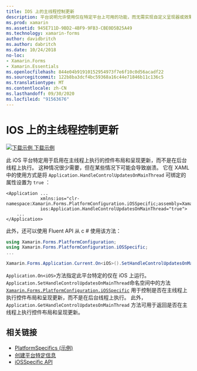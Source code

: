 ```yaml
---
title: IOS 上的主线程控制更新
description: 平台说明允许使用仅在特定平台上可用的功能，而无需实现自定义呈现器或效果。 本文介绍如何使用特定于 iOS 平台的，使控制布局和呈现更新能够在主线程上执行。
ms.prod: xamarin
ms.assetid: 945E711D-9BD2-4BF9-9FB3-CBE0D5B25A49
ms.technology: xamarin-forms
author: davidbritch
ms.author: dabritch
ms.date: 10/24/2018
no-loc:
- Xamarin.Forms
- Xamarin.Essentials
ms.openlocfilehash: 844e04b91910152954973f7e6f10c0d56acadf22
ms.sourcegitcommit: 122b8ba3dcf4bc59368a16c44e71846b11c136c5
ms.translationtype: MT
ms.contentlocale: zh-CN
ms.lasthandoff: 09/30/2020
ms.locfileid: "91563676"
---
```

# <a name="main-thread-control-updates-on-ios"></a>IOS 上的主线程控制更新

[![下载示例](~/media/shared/download.png) 下载示例](https://docs.microsoft.com/samples/xamarin/xamarin-forms-samples/userinterface-platformspecifics)

此 iOS 平台特定用于启用在主线程上执行的控件布局和呈现更新，而不是在后台线程上执行。 这种情况很少需要，但在某些情况下可能会导致崩溃。 它在 XAML 中的使用方式是将 `Application.HandleControlUpdatesOnMainThread` 可绑定的属性设置为 `true` ：

```xaml
<Application ...
             xmlns:ios="clr-namespace:Xamarin.Forms.PlatformConfiguration.iOSSpecific;assembly=Xamarin.Forms.Core"
             ios:Application.HandleControlUpdatesOnMainThread="true">
    ...
</Application>
```

此外，还可以使用 Fluent API 从 c # 使用该方法：

```csharp
using Xamarin.Forms.PlatformConfiguration;
using Xamarin.Forms.PlatformConfiguration.iOSSpecific;
...

Xamarin.Forms.Application.Current.On<iOS>().SetHandleControlUpdatesOnMainThread(true);
```

`Application.On<iOS>`方法指定此平台特定的仅在 iOS 上运行。 `Application.SetHandleControlUpdatesOnMainThread`命名空间中的方法 [`Xamarin.Forms.PlatformConfiguration.iOSSpecific`](xref:Xamarin.Forms.PlatformConfiguration.iOSSpecific) 用于控制是否在主线程上执行控件布局和呈现更新，而不是在后台线程上执行。 此外， `Application.GetHandleControlUpdatesOnMainThread` 方法可用于返回是否在主线程上执行控件布局和呈现更新。

## <a name="related-links"></a>相关链接

- [PlatformSpecifics (示例) ](/samples/xamarin/xamarin-forms-samples/userinterface-platformspecifics)
- [创建平台特定信息](~/xamarin-forms/platform/platform-specifics/index.md#creating-platform-specifics)
- [iOSSpecific API](xref:Xamarin.Forms.PlatformConfiguration.iOSSpecific)